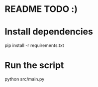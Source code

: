 # README TODO :)
# Install dependencies
pip install -r requirements.txt 

# Run the script
python src/main.py